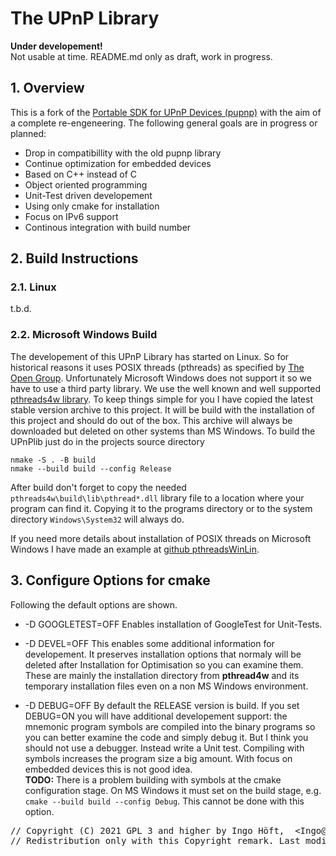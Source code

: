 # The UPnP Library
**Under developement!**  
Not usable at time. README.md only as draft, work in progress.

## 1. Overview
This is a fork of the [Portable SDK for UPnP Devices (pupnp)](https://github.com/pupnp/) with the aim of a complete re-engeneering. The following general goals are in progress or planned:
- Drop in compatibillity with the old pupnp library
- Continue optimization for embedded devices
- Based on C++ instead of C
- Object oriented programming
- Unit-Test driven developement
- Using only cmake for installation
- Focus on IPv6 support
- Continous integration with build number

## 2. Build Instructions
### 2.1. Linux
t.b.d.

### 2.2. Microsoft Windows Build
The developement of this UPnP Library has started on Linux. So for historical reasons it uses POSIX threads (pthreads) as specified by [The Open Group](http://get.posixcertified.ieee.org/certification_guide.html). Unfortunately Microsoft Windows does not support it so we have to use a third party library. We use the well known and well supported [pthreads4w library](https://sourceforge.net/p/pthreads4w). To keep things simple for you I have copied the latest stable version archive to this project. It will be build with the installation of this project and should do out of the box. This archive will always be downloaded but deleted on other systems than MS Windows. To build the UPnPlib just do in the projects source directory

    nmake -S . -B build
    nmake --build build --config Release

After build don't forget to copy the needed `pthreads4w\build\lib\pthread*.dll` library file to a location where your program can find it. Copying it to the programs directory or to the system directory `Windows\System32` will always do.

If you need more details about installation of POSIX threads on Microsoft Windows I have made an example at [github pthreadsWinLin](https://github.com/upnplib/pthreadsWinLin.git).

## 3. Configure Options for cmake
Following the default options are shown.

- -D GOOGLETEST=OFF     Enables installation of GoogleTest for Unit-Tests.

- -D DEVEL=OFF          This enables some additional information for developement. It preserves installation options that normaly will be deleted after Installation for Optimisation so you can examine them. These are mainly the installation directory from **pthread4w** and its temporary installation files even on a non MS Windows environment.

- -D DEBUG=OFF          By default the RELEASE version is build. If you set DEBUG=ON you will have additional developement support: the mnemonic program symbols are compiled into the binary programs so you can better examine the code and simply debug it. But I think you should not use a debugger. Instead write a Unit test. Compiling with symbols increases the program size a big amount. With focus on embedded devices this is not good idea.  
**TODO:** There is a problem building with symbols at the cmake configuration stage. On MS Windows it must set on the build stage, e.g. `cmake --build build --config Debug`. This cannot be done with this option.

<pre>
// Copyright (C) 2021 GPL 3 and higher by Ingo Höft,  &#60;Ingo&#64;Hoeft-online.de&#62;
// Redistribution only with this Copyright remark. Last modified: 2021-08-19
</pre>
